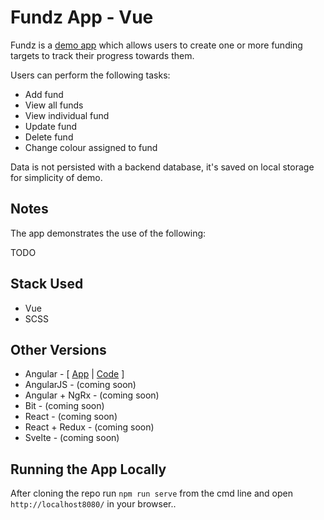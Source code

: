 # Fundz App - Vue

Fundz is a [demo app](http://www.scottturner.co.uk/examples/fundz/fundz-vue) which allows users to create one or more
funding targets to track their progress towards them.

Users can perform the following tasks:

- Add fund
- View all funds
- View individual fund
- Update fund
- Delete fund
- Change colour assigned to fund

Data is not persisted with a backend database, it's saved on local storage for simplicity of demo.

## Notes

The app demonstrates the use of the following:

TODO

## Stack Used

- Vue
- SCSS

## Other Versions

- Angular - [ [App](http://www.scottturner.co.uk/examples/fundz/fundz-angular) | [Code](https://github.com/turner1979/fundz-angular) ]
- AngularJS - (coming soon)
- Angular + NgRx - (coming soon)
- Bit - (coming soon)
- React - (coming soon)
- React + Redux - (coming soon)
- Svelte - (coming soon)

## Running the App Locally

After cloning the repo run `npm run serve` from the cmd line and open `http://localhost8080/` in your browser..
